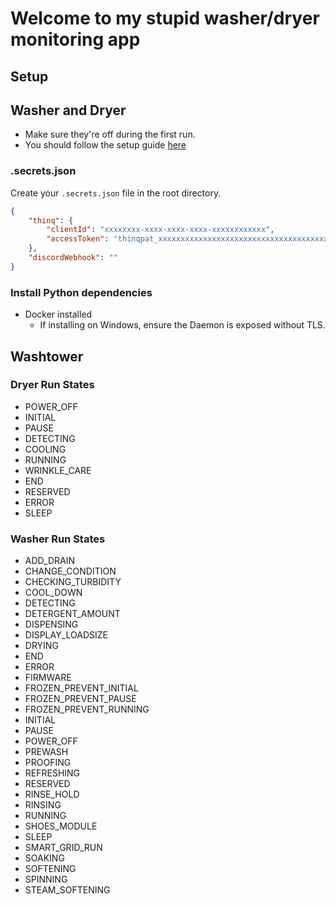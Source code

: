 # Welcome to my stupid washer/dryer monitoring app

## Setup

## Washer and Dryer

* Make sure they're off during the first run.
* You should follow the setup guide [here](https://github.com/thinq-connect/pythinqconnect/tree/main/thinqconnect)

### .secrets.json

Create your `.secrets.json` file in the root directory.

```JSON
{
    "thinq": {
        "clientId": "xxxxxxxx-xxxx-xxxx-xxxx-xxxxxxxxxxxx",
        "accessToken": "thinqpat_xxxxxxxxxxxxxxxxxxxxxxxxxxxxxxxxxxxxxxxxxxxxxxxxxxxx"
    },
    "discordWebhook": ""
}
```

### Install Python dependencies

* Docker installed
  * If installing on Windows, ensure the Daemon is exposed without TLS.

## Washtower

### Dryer Run States

* POWER_OFF
* INITIAL
* PAUSE
* DETECTING
* COOLING
* RUNNING
* WRINKLE_CARE
* END
* RESERVED
* ERROR
* SLEEP

### Washer Run States

* ADD_DRAIN
* CHANGE_CONDITION
* CHECKING_TURBIDITY
* COOL_DOWN
* DETECTING
* DETERGENT_AMOUNT
* DISPENSING
* DISPLAY_LOADSIZE
* DRYING
* END
* ERROR
* FIRMWARE
* FROZEN_PREVENT_INITIAL
* FROZEN_PREVENT_PAUSE
* FROZEN_PREVENT_RUNNING
* INITIAL
* PAUSE
* POWER_OFF
* PREWASH
* PROOFING
* REFRESHING
* RESERVED
* RINSE_HOLD
* RINSING
* RUNNING
* SHOES_MODULE
* SLEEP
* SMART_GRID_RUN
* SOAKING
* SOFTENING
* SPINNING
* STEAM_SOFTENING
